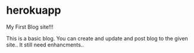 # herokuapp

My First Blog site!!!

This is a basic blog. You can create and update and post blog to the given site..
It still need enhancments..
